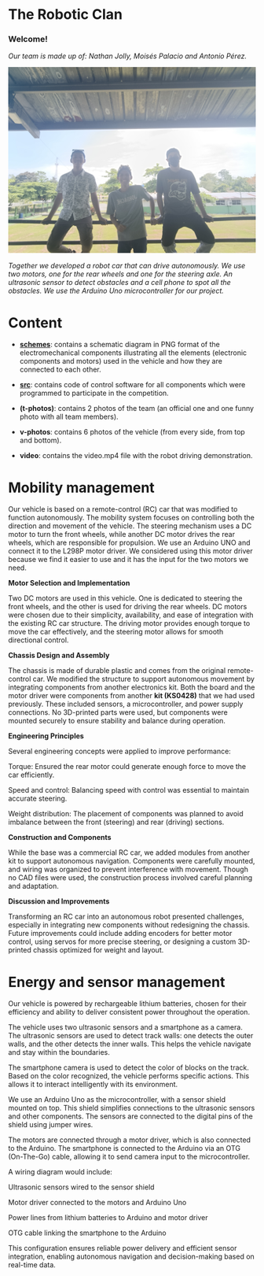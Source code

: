 The Robotic Clan
==
### Welcome! ###

*Our team is made up of: Nathan Jolly, Moisés Palacio and Antonio Pérez.*

![](https://github.com/TheRoboticClan/Autonomus-3.0/blob/main/t-photos/Photo%20Official.jpg)

*Together we developed a robot car that can drive autonomously. We use two motors, one for the rear wheels and one for the steering axle. An ultrasonic sensor to detect obstacles and a cell phone to spot all the obstacles. We use the Arduino Uno microcontroller for our project.*

Content
==
> 
- **[schemes](schemes)**: contains a schematic diagram in PNG format of the electromechanical components illustrating all the elements (electronic components and motors) used in the vehicle and how they are connected to each other.

- **[src](src)**: contains code of control software for all components which were programmed to participate in the competition.

- **(t-photos)**: contains 2 photos of the team (an official one and one funny photo with all team members).

- **v-photos**: contains 6 photos of the vehicle (from every side, from top and bottom).

- **video**: contains the video.mp4 file with the robot driving demonstration.

Mobility management
==

Our vehicle is based on a remote-control (RC) car that was modified to function autonomously. The mobility system focuses on controlling both the direction and movement of the vehicle. The steering mechanism uses a DC motor to turn the front wheels, while another DC motor drives the rear wheels, which are responsible for propulsion. We use an Arduino UNO and connect it to the L298P motor driver. We considered using this motor driver because we find it easier to use and it has the input for the two motors we need.

**Motor Selection and Implementation**

Two DC motors are used in this vehicle. One is dedicated to steering the front wheels, and the other is used for driving the rear wheels. DC motors were chosen due to their simplicity, availability, and ease of integration with the existing RC car structure. The driving motor provides enough torque to move the car effectively, and the steering motor allows for smooth directional control.

**Chassis Design and Assembly**

The chassis is made of durable plastic and comes from the original remote-control car. We modified the structure to support autonomous movement by integrating components from another electronics kit. Both the board and the motor driver were components from another **kit (KS0428)** that we had used previously. These included sensors, a microcontroller, and power supply connections. No 3D-printed parts were used, but components were mounted securely to ensure stability and balance during operation.

**Engineering Principles**

Several engineering concepts were applied to improve performance:

Torque: Ensured the rear motor could generate enough force to move the car efficiently.

Speed and control: Balancing speed with control was essential to maintain accurate steering.

Weight distribution: The placement of components was planned to avoid imbalance between the front (steering) and rear (driving) sections.


**Construction and Components**

While the base was a commercial RC car, we added modules from another kit to support autonomous navigation. Components were carefully mounted, and wiring was organized to prevent interference with movement. Though no CAD files were used, the construction process involved careful planning and adaptation.

**Discussion and Improvements**

Transforming an RC car into an autonomous robot presented challenges, especially in integrating new components without redesigning the chassis. Future improvements could include adding encoders for better motor control, using servos for more precise steering, or designing a custom 3D-printed chassis optimized for weight and layout.


Energy and sensor management
==

Our vehicle is powered by rechargeable lithium batteries, chosen for their efficiency and ability to deliver consistent power throughout the operation.

The vehicle uses two ultrasonic sensors and a smartphone as a camera. The ultrasonic sensors are used to detect track walls: one detects the outer walls, and the other detects the inner walls. This helps the vehicle navigate and stay within the boundaries.

The smartphone camera is used to detect the color of blocks on the track. Based on the color recognized, the vehicle performs specific actions. This allows it to interact intelligently with its environment.

We use an Arduino Uno as the microcontroller, with a sensor shield mounted on top. This shield simplifies connections to the ultrasonic sensors and other components. The sensors are connected to the digital pins of the shield using jumper wires.

The motors are connected through a motor driver, which is also connected to the Arduino. The smartphone is connected to the Arduino via an OTG (On-The-Go) cable, allowing it to send camera input to the microcontroller.

A wiring diagram would include:

Ultrasonic sensors wired to the sensor shield

Motor driver connected to the motors and Arduino Uno

Power lines from lithium batteries to Arduino and motor driver

OTG cable linking the smartphone to the Arduino


This configuration ensures reliable power delivery and efficient sensor integration, enabling autonomous navigation and decision-making based on real-time data.